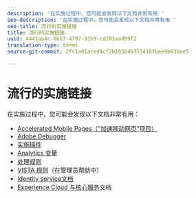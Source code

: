 ```yaml
---
description: '在实施过程中，您可能会发现以下文档非常有用 '
seo-description: '在实施过程中，您可能会发现以下文档非常有用 '
seo-title: 流行的实施链接
title: 流行的实施链接
uuid: 4441aa4c-0bb7-4797-91b9-cd201aad99f2
translation-type: tm+mt
source-git-commit: 2fc1a01aced4cf2b165b46353418fbee9b83bee5

---
```



# 流行的实施链接

在实施过程中，您可能会发现以下文档非常有用：

* [Accelerated Mobile Pages（“加速移动网页”项目）](/help/implement/js-implementation/accelerated-mobile-pages.md)
* [Adobe Debugger](/help/implement/impl-testing/debugger.md)
* [实施插件](/help/implement/js-implementation/plugins/impl-plugins.md)
* [Analytics 变量](/help/implement/js-implementation/c-variables/sc-variables.md)
* [处理规则](https://marketing.adobe.com/resources/help/en_US/reference/processing_rules.html)
* [VISTA 规则](https://marketing.adobe.com/resources/help/en_US/reference/VISTA.html)（在管理员帮助中）
* [Identity service文档](https://marketing.adobe.com/resources/help/en_US/mcvid/)
* [Experience Cloud 与核心服务](https://marketing.adobe.com/resources/help/en_US/mcloud/core_services.html)文档


